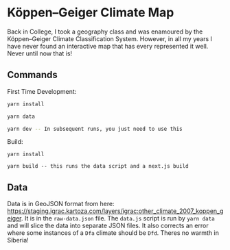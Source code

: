 # Köppen–Geiger Climate Map

Back in College, I took a geography class and was enamoured by the Köppen–Geiger Climate Classification System. However, in all my years I have never found an interactive map that has every represented it well. Never until now that is!

## Commands

First Time Development:

```bash
yarn install

yarn data

yarn dev -- In subsequent runs, you just need to use this
```

Build:

```
yarn install

yarn build -- this runs the data script and a next.js build
```

## Data

Data is in GeoJSON format from here: https://staging.igrac.kartoza.com/layers/igrac:other_climate_2007_koppen_geiger. It is in the `raw-data.json` file. The `data.js` script is run by `yarn data` and will slice the data into separate JSON files. It also corrects an error where some instances of a `Dfa` climate should be `Dfd`. Theres no warmth in Siberia!
